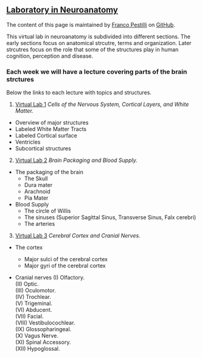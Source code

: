 ## [Laboratory in Neuroanatomy](https://francopestilli.github.io/neuroanat-class/)

The content of this page is maintained by [Franco Pestilli](https://liberalarts.utexas.edu/psychology/faculty/fp4834) on [GitHub](https://github.com/francopestilli/neuroanat-class/edit/main/README.md).

This virtual lab in neuroanatomy is subdivided into different sections. The early sections focus on anatomical strcutre, terms and organization. Later strcutres focus on the role that some of the structures play in human cognition, perception and disease.

### Each week we will have a lecture covering parts of the brain strctures

Below the links to each lecture with topics and structures.

1. [Virtual Lab 1](Lab_1.md)
*Cells of the Nervous System, Cortical Layers, and White Matter.*
- Overview of major structures
- Labeled White Matter Tracts
- Labeled Cortical surface
- Ventricles
- Subcortical structures

2. [Virtual Lab 2](Lab_2.md)
*Brain Packaging and Blood Supply.*
- The packaging of the brain
  - The Skull 
  - Dura mater
  - Arachnoid
  - Pia Mater
- Blood Supply
  - The circle of Willis
  - The sinuses (Superior Sagittal Sinus, Transverse Sinus, Falx cerebri)
  - The arteries

3. [Virtual Lab 3](Lab_3.md)
*Cerebral Cortex and Cranial Nerves.*
- The cortex
  - Major sulci of the cerebral cortex
  - Major gyri of the cerebral cortex
  
- Cranial nerves
  (I) Olfactory.  
  (II) Optic.  
  (III) Oculomotor.  
  (IV) Trochlear.  
  (V) Trigeminal.  
  (VI) Abducent.  
  (VII) Facial.  
  (VIII) Vestibulocochlear.  
  (IX) Glossopharingeal.  
  (X) Vagus Nerve.  
  (XI) Spinal Accessory.  
  (XII) Hypoglossal.  




